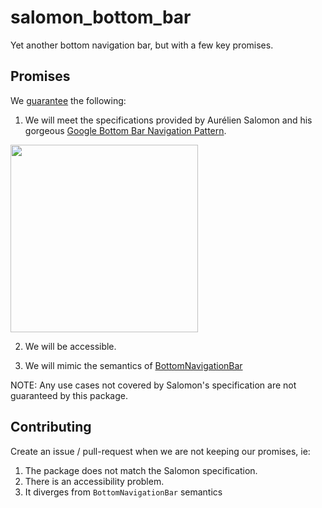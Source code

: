 # salomon_bottom_bar

Yet another bottom navigation bar, but with a few key promises.

## Promises

We [guarantee](https://www.youtube.com/watch?v=p9l5Ou-WNro) the following:

1. We will meet the specifications provided by Aurélien Salomon and his gorgeous [Google Bottom Bar Navigation Pattern](https://dribbble.com/shots/5925052-Google-Bottom-Bar-Navigation-Pattern/).

<img src="https://raw.githubusercontent.com/lukepighetti/salomon_bottom_bar/master/readme/tab-ui-final.gif" height="300">

2. We will be accessible.

3. We will mimic the semantics of [BottomNavigationBar](https://api.flutter.dev/flutter/material/BottomNavigationBar-class.html)

NOTE: Any use cases not covered by Salomon's specification are not guaranteed by this package.

## Contributing

Create an issue / pull-request when we are not keeping our promises, ie:

1. The package does not match the Salomon specification.
2. There is an accessibility problem.
3. It diverges from `BottomNavigationBar` semantics
